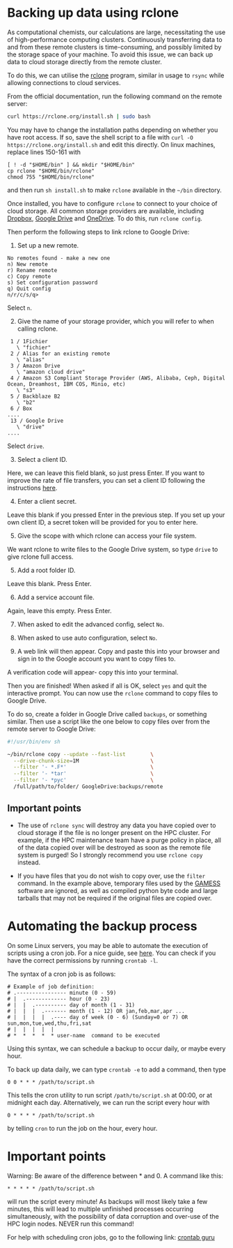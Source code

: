 # Backing up data using rclone

As computational chemists, our calculations are large, necessitating the use of
high-performance computing clusters. Continuously transferring data to and from
these remote clusters is time-consuming, and possibly limited by the storage
space of your machine. To avoid this issue, we can back up data to cloud
storage directly from the remote cluster.

To do this, we can utilise the [rclone](https://rclone.org/) program, similar
in usage to `rsync` while allowing connections to cloud services.

From the official documentation, run the following command on the remote server: 

```sh
curl https://rclone.org/install.sh | sudo bash
```

You may have to change the installation paths depending on whether you have
root access. If so, save the shell script to a file with `curl -O https://rclone.org/install.sh`
and edit this directly. On linux machines, replace lines 150-161 with
```
[ ! -d "$HOME/bin" ] && mkdir "$HOME/bin"
cp rclone "$HOME/bin/rclone"
chmod 755 "$HOME/bin/rclone" 
```
and then run `sh install.sh` to make `rclone` available in the `~/bin` directory.

Once installed, you have to configure `rclone` to connect to your choice of
cloud storage. All common storage providers are available, including
[Dropbox](https://www.dropbox.com/),
[Google Drive](https://www.google.com/drive/) and [OneDrive](https://onedrive.live.com/about/en-au/). To do this, run `rclone config`.

Then perform the following steps to link rclone to Google Drive:

1. Set up a new remote.

```
No remotes found - make a new one
n) New remote
r) Rename remote
c) Copy remote
s) Set configuration password
q) Quit config
n/r/c/s/q>
```
  Select `n`.

2. Give the name of your storage provider, which you will refer to when calling
   rclone.

```
 1 / 1Fichier
   \ "fichier"
 2 / Alias for an existing remote
   \ "alias"
 3 / Amazon Drive
   \ "amazon cloud drive"
 4 / Amazon S3 Compliant Storage Provider (AWS, Alibaba, Ceph, Digital Ocean, Dreamhost, IBM COS, Minio, etc)
   \ "s3"
 5 / Backblaze B2
   \ "b2"
 6 / Box
....
 13 / Google Drive
   \ "drive"
....
```

  Select `drive`.


3. Select a client ID. 

  Here, we can leave this field blank, so just press Enter. If you want to
improve the rate of file transfers, you can set a client ID following the
instructions [here](https://rclone.org/drive/#making-your-own-client-id).

4. Enter a client secret. 

  Leave this blank if you pressed Enter in the previous step. If you set up your
own client ID, a secret token will be provided for you to enter here.

5. Give the scope with which rclone can access your file system.

  We want rclone to write files to the Google Drive system, so type `drive` to
give rclone full access.

5. Add a root folder ID.

  Leave this blank. Press Enter.

6. Add a service account file.

  Again, leave this empty. Press Enter.

7. When asked to edit the advanced config, select `No`.

8. When asked to use auto configuration, select `No`.

9. A web link will then appear. Copy and paste this into your browser and sign
   in to the Google account you want to copy files to. 

  A verification code will appear- copy this into your terminal.



Then you are finished! When asked if all is OK, select `yes` and quit the
interactive prompt. You can now use the `rclone` command to copy files to
Google Drive.

To do so, create a folder in Google Drive called `backups`, or something
similar. Then use a script like the one below to copy files over from the
remote server to Google Drive:

```sh
#!/usr/bin/env sh

~/bin/rclone copy --update --fast-list        \
  --drive-chunk-size=1M                       \
  --filter '- *.F*'                           \
  --filter '- *tar'                           \
  --filter '- *pyc'                           \
  /full/path/to/folder/ GoogleDrive:backups/remote
```

## Important points

- The use of `rclone sync` will destroy any data you have copied over to cloud
  storage if the file is no longer present on the HPC cluster. For example, if
the HPC maintenance team have a purge policy in place, all of the data copied
over will be destroyed as soon as the remote file system is purged! So I
strongly recommend you use `rclone copy` instead.

- If you have files that you do not wish to copy over, use the `filter`
  command. In the example above, temporary files used by the
[GAMESS](https://www.msg.chem.iastate.edu/gamess/) software
are ignored, as well as compiled python byte code and large tarballs that may
not be required if the original files are copied over.


# Automating the backup process

On some Linux servers, you may be able to automate the execution of scripts
using a cron job. For a nice guide, see
[here](https://www.ostechnix.com/a-beginners-guide-to-cron-jobs/). You can
check if you have the correct permissions by running `crontab -l`.

The syntax of a cron job is as follows:

```
# Example of job definition:
# .---------------- minute (0 - 59)
# |  .------------- hour (0 - 23)
# |  |  .---------- day of month (1 - 31)
# |  |  |  .------- month (1 - 12) OR jan,feb,mar,apr ...
# |  |  |  |  .---- day of week (0 - 6) (Sunday=0 or 7) OR sun,mon,tue,wed,thu,fri,sat
# |  |  |  |  |
# *  *  *  *  * user-name  command to be executed
```

Using this syntax, we can schedule a backup to occur daily, or maybe every
hour. 

To back up data daily, we can type `crontab -e` to add a command, then type

```
0 0 * * * /path/to/script.sh
```

This tells the cron utility to run script `/path/to/script.sh` at 00:00, or at
midnight each day. Alternatively, we can run the script every hour with

```
0 * * * * /path/to/script.sh
```

by telling `cron` to run the job on the hour, every hour.


# Important points

Warning: Be aware of the difference between * and 0. A command like this:

```
* * * * * /path/to/script.sh
```

will run the script every minute! As backups will most likely take a few
minutes, this will lead to multiple unfinished processes occurring
simultaneously, with the possibility of data corruption and over-use of the HPC
login nodes. NEVER run this command!

For help with scheduling cron jobs, go to the following link: [crontab guru](https://crontab.guru/)

